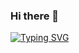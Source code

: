 ### Hi there 👋

[![Typing SVG](https://readme-typing-svg.herokuapp.com?font=Comic+Sans&color=%23001980&size=30&center=true&vCenter=true&multiline=true&width=600&height=100&lines=sudo-apt+get+happiness+%F0%9F%98%8A+;daviesombasa)](https://git.io/typing-svg)
